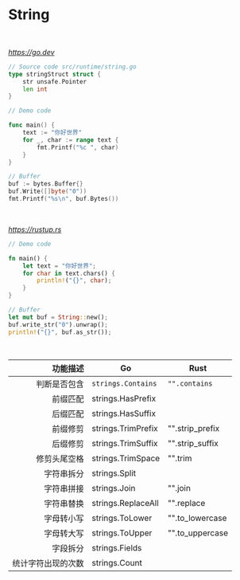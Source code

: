 # String

<br>

*https://go.dev*

```go
// Source code src/runtime/string.go
type stringStruct struct {
	str unsafe.Pointer
	len int
}
```
```go
// Demo code

func main() {
	text := "你好世界"
	for _, char := range text {
		fmt.Printf("%c ", char)
	}
}

// Buffer
buf := bytes.Buffer{}
buf.Write([]byte("0"))
fmt.Printf("%s\n", buf.Bytes())
```

<br>

*https://rustup.rs*

```rs
// Demo code

fn main() {
    let text = "你好世界";
    for char in text.chars() {
        println!("{}", char);
    }
}

// Buffer
let mut buf = String::new();
buf.write_str("0").unwrap();
println!("{}", buf.as_str());
```

<br>

| 功能描述 | Go | Rust |
|---:|---|---|
| 判断是否包含 | `strings.Contains` | `"".contains`
| 前缀匹配 | strings.HasPrefix |
| 后缀匹配 | strings.HasSuffix |
| 前缀修剪 | strings.TrimPrefix | "".strip_prefix
| 后缀修剪 | strings.TrimSuffix | "".strip_suffix
| 修剪头尾空格 | strings.TrimSpace | "".trim
| 字符串拆分 | strings.Split |
| 字符串拼接 | strings.Join | "".join
| 字符串替换 | strings.ReplaceAll | "".replace
| 字母转小写 | strings.ToLower | "".to_lowercase
| 字母转大写 | strings.ToUpper | "".to_uppercase
| 字段拆分 | strings.Fields |
| 统计字符出现的次数 | strings.Count |
